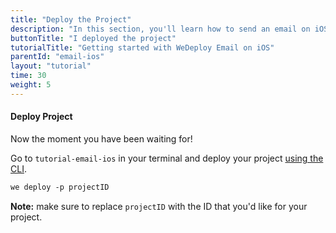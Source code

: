 ```yaml
---
title: "Deploy the Project"
description: "In this section, you'll learn how to send an email on iOS using the WeDeploy API Client."
buttonTitle: "I deployed the project"
tutorialTitle: "Getting started with WeDeploy Email on iOS"
parentId: "email-ios"
layout: "tutorial"
time: 30
weight: 5
---
```


#### Deploy Project

Now the moment you have been waiting for!

Go to `tutorial-email-ios` in your terminal and deploy your project [using the CLI](/docs/intro/using-the-command-line/).

```xml
we deploy -p projectID
```

**Note:** make sure to replace `projectID` with the ID that you'd like for your project.


